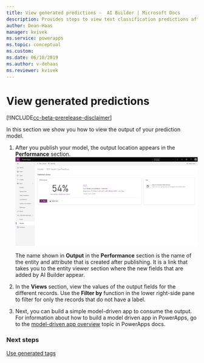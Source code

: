 ```yaml
---
title: View generated predictions -  AI Builder | Microsoft Docs
description: Provides steps to view text classification predictions after you publish your model in AI Builder.
author: Dean-Haas
manager: kvivek
ms.service: powerapps
ms.topic: conceptual
ms.custom: 
ms.date: 06/10/2019
ms.author: v-dehaas
ms.reviewer: kvivek
---
```


# View generated predictions

[!INCLUDE[cc-beta-prerelease-disclaimer](./includes/cc-beta-prerelease-disclaimer.md)]

In this section we show you how to view the output of your prediction model.
 
1. After you publish your model, the output location appears in the **Performance** section.
    ![Tags output location screen](media/tags-output-location.png)

    The name shown in **Output** in the **Performance** section is the name of the entity and attribute that is created after publishing. It is a link that takes you to the entity viewer section where the new fields that are added by AI Builder appear. 
 
2. In the **Views** section, view the values of the output fields for the different records. Use the **Filter by** function in the lower right-side pane to filter for only the records that do not have a label.
3. Next, you can build a simple model-driven app to consume the output. For information about how to build a model driven app in PowerApps, go to the [model-driven app overview](/powerapps/maker/model-driven-apps/model-driven-app-overview) topic in PowerApps docs.

### Next steps

[Use generated tags](text-classification-model-use-tags.md) 

